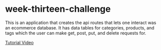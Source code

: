 # week-thirteen-challenge

This is an application that creates the api routes that lets one interact was an ecommerce database. It has data tables for categories, products, and tags which the user can make get, post, put, and delete requests for.

[Tutorial Video](./demo-video.webm)